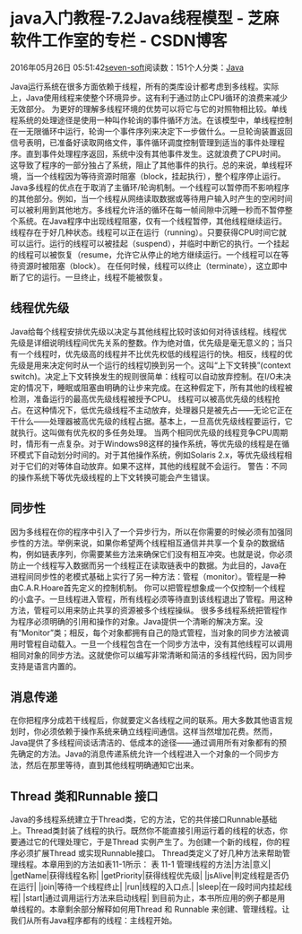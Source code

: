 
# java入门教程-7.2Java线程模型 -  芝麻软件工作室的专栏 - CSDN博客


2016年05月26日 05:51:42[seven-soft](https://me.csdn.net/softn)阅读数：151个人分类：[Java																](https://blog.csdn.net/softn/article/category/6242590)



Java运行系统在很多方面依赖于线程，所有的类库设计都考虑到多线程。实际上，Java使用线程来使整个环境异步。这有利于通过防止CPU循环的浪费来减少无效部分。
为更好的理解多线程环境的优势可以将它与它的对照物相比较。单线程系统的处理途径是使用一种叫作轮询的事件循环方法。在该模型中，单线程控制在一无限循环中运行，轮询一个事件序列来决定下一步做什么。一旦轮询装置返回信号表明，已准备好读取网络文件，事件循环调度控制管理到适当的事件处理程序。直到事件处理程序返回，系统中没有其他事件发生。这就浪费了CPU时间。这导致了程序的一部分独占了系统，阻止了其他事件的执行。总的来说，单线程环境，当一个线程因为等待资源时阻塞（block，挂起执行），整个程序停止运行。
Java多线程的优点在于取消了主循环/轮询机制。一个线程可以暂停而不影响程序的其他部分。例如，当一个线程从网络读取数据或等待用户输入时产生的空闲时间可以被利用到其他地方。多线程允许活的循环在每一帧间隙中沉睡一秒而不暂停整个系统。在Java程序中出现线程阻塞，仅有一个线程暂停，其他线程继续运行。
线程存在于好几种状态。线程可以正在运行（running）。只要获得CPU时间它就可以运行。运行的线程可以被挂起（suspend），并临时中断它的执行。一个挂起的线程可以被恢复（resume，允许它从停止的地方继续运行。一个线程可以在等待资源时被阻塞（block）。
在任何时候，线程可以终止（terminate），这立即中断了它的运行。一旦终止，线程不能被恢复。
## 线程优先级
Java给每个线程安排优先级以决定与其他线程比较时该如何对待该线程。线程优先级是详细说明线程间优先关系的整数。作为绝对值，优先级是毫无意义的；当只有一个线程时，优先级高的线程并不比优先权低的线程运行的快。相反，线程的优先级是用来决定何时从一个运行的线程切换到另一个。这叫“上下文转换”(context
 switch)。决定上下文转换发生的规则很简单：线程可以自动放弃控制。在I/O未决定的情况下，睡眠或阻塞由明确的让步来完成。在这种假定下，所有其他的线程被检测，准备运行的最高优先级线程被授予CPU。
线程可以被高优先级的线程抢占。在这种情况下，低优先级线程不主动放弃，处理器只是被先占——无论它正在干什么——处理器被高优先级的线程占据。基本上，一旦高优先级线程要运行，它就执行。这叫做有优先权的多任务处理。
当两个相同优先级的线程竞争CPU周期时，情形有一点复杂。对于Windows98这样的操作系统，等优先级的线程是在循环模式下自动划分时间的。对于其他操作系统，例如Solaris 2.x，等优先级线程相对于它们的对等体自动放弃。如果不这样，其他的线程就不会运行。
警告：不同的操作系统下等优先级线程的上下文转换可能会产生错误。
## 同步性
因为多线程在你的程序中引入了一个异步行为，所以在你需要的时候必须有加强同步性的方法。举例来说，如果你希望两个线程相互通信并共享一个复杂的数据结构，例如链表序列，你需要某些方法来确保它们没有相互冲突。也就是说，你必须防止一个线程写入数据而另一个线程正在读取链表中的数据。为此目的，Java在进程间同步性的老模式基础上实行了另一种方法：管程（monitor）。管程是一种由C.A.R.Hoare首先定义的控制机制。
你可以把管程想象成一个仅控制一个线程的小盒子。一旦线程进入管程，所有线程必须等待直到该线程退出了管程。用这种方法，管程可以用来防止共享的资源被多个线程操纵。
很多多线程系统把管程作为程序必须明确的引用和操作的对象。Java提供一个清晰的解决方案。没有“Monitor”类；相反，每个对象都拥有自己的隐式管程，当对象的同步方法被调用时管程自动载入。一旦一个线程包含在一个同步方法中，没有其他线程可以调用相同对象的同步方法。这就使你可以编写非常清晰和简洁的多线程代码，因为同步支持是语言内置的。
## 消息传递
在你把程序分成若干线程后，你就要定义各线程之间的联系。用大多数其他语言规划时，你必须依赖于操作系统来确立线程间通信。这样当然增加花费。然而，Java提供了多线程间谈话清洁的、低成本的途径——通过调用所有对象都有的预先确定的方法。Java的消息传递系统允许一个线程进入一个对象的一个同步方法，然后在那里等待，直到其他线程明确通知它出来。
## Thread 类和Runnable 接口
Java的多线程系统建立于Thread类，它的方法，它的共伴接口Runnable基础上。Thread类封装了线程的执行。既然你不能直接引用运行着的线程的状态，你要通过它的代理处理它，于是Thread 实例产生了。为创建一个新的线程，你的程序必须扩展Thread
 或实现Runnable接口。
Thread类定义了好几种方法来帮助管理线程。本章用到的方法如表11-1所示：
表 11-1 管理线程的方法|方法|意义|
|getName|获得线程名称|
|getPriority|获得线程优先级|
|jsAlive|判定线程是否仍在运行|
|join|等待一个线程终止|
|run|线程的入口点.|
|sleep|在一段时间内挂起线程|
|start|通过调用运行方法来启动线程|
到目前为止，本书所应用的例子都是用单线程的。本章剩余部分解释如何用Thread 和 Runnable 来创建、管理线程。让我们从所有Java程序都有的线程：主线程开始。

